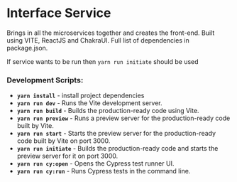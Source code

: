 # Interface Service
Brings in all the microservices together and creates the front-end. Built using VITE, ReactJS and ChakraUI. Full list of dependencies in package.json.

If service wants to be run then `yarn run initiate` should be used

### Development Scripts:
- **`yarn install`** - install project dependencies
- **`yarn run dev`** - Runs the Vite development server.
- **`yarn run build`** -  Builds the production-ready code using Vite.
- **`yarn run preview`** -  Runs a preview server for the production-ready code built by Vite.
- **`yarn run start`** -  Starts the preview server for the production-ready code built by Vite on port 3000.
- **`yarn run initiate`** -  Builds the production-ready code and starts the preview server for it on port 3000.
- **`yarn run cy:open`** -  Opens the Cypress test runner UI.
- **`yarn run cy:run`** -  Runs Cypress tests in the command line.
